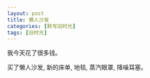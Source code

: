 ```yaml
---
layout: post
title: 懒人沙发
categories: [默写旧时光]
tags: [旧时光]
---
```


我今天花了很多钱。

买了懒人沙发, 新的床单, 地毯, 蒸汽眼罩, 降噪耳塞。
